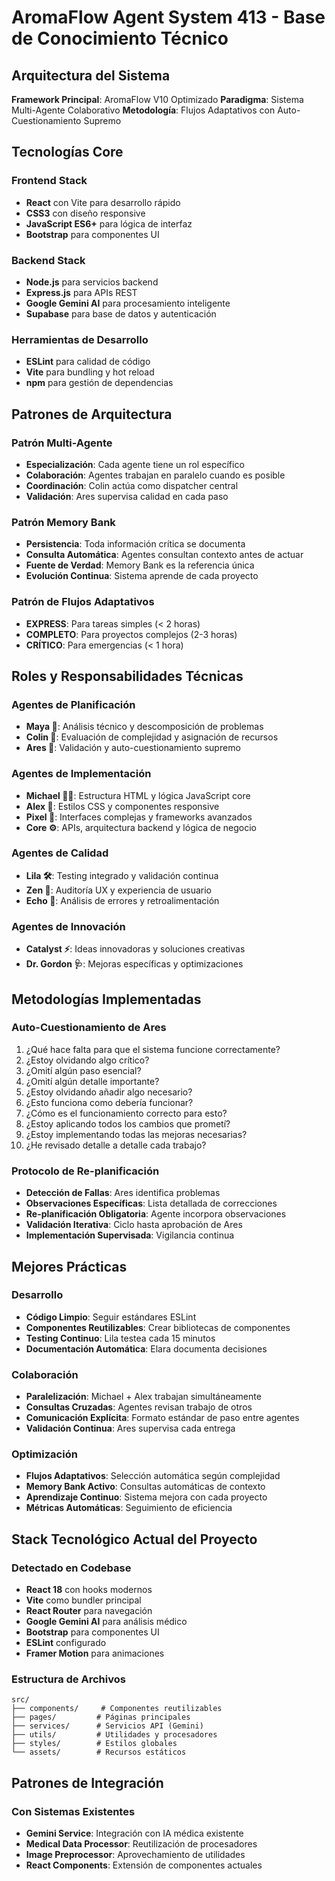 # AromaFlow Agent System 413 - Base de Conocimiento Técnico

## Arquitectura del Sistema
**Framework Principal**: AromaFlow V10 Optimizado
**Paradigma**: Sistema Multi-Agente Colaborativo
**Metodología**: Flujos Adaptativos con Auto-Cuestionamiento Supremo

## Tecnologías Core
### Frontend Stack
- **React** con Vite para desarrollo rápido
- **CSS3** con diseño responsive
- **JavaScript ES6+** para lógica de interfaz
- **Bootstrap** para componentes UI

### Backend Stack
- **Node.js** para servicios backend
- **Express.js** para APIs REST
- **Google Gemini AI** para procesamiento inteligente
- **Supabase** para base de datos y autenticación

### Herramientas de Desarrollo
- **ESLint** para calidad de código
- **Vite** para bundling y hot reload
- **npm** para gestión de dependencias

## Patrones de Arquitectura
### Patrón Multi-Agente
- **Especialización**: Cada agente tiene un rol específico
- **Colaboración**: Agentes trabajan en paralelo cuando es posible
- **Coordinación**: Colin actúa como dispatcher central
- **Validación**: Ares supervisa calidad en cada paso

### Patrón Memory Bank
- **Persistencia**: Toda información crítica se documenta
- **Consulta Automática**: Agentes consultan contexto antes de actuar
- **Fuente de Verdad**: Memory Bank es la referencia única
- **Evolución Continua**: Sistema aprende de cada proyecto

### Patrón de Flujos Adaptativos
- **EXPRESS**: Para tareas simples (< 2 horas)
- **COMPLETO**: Para proyectos complejos (2-3 horas)
- **CRÍTICO**: Para emergencias (< 1 hora)

## Roles y Responsabilidades Técnicas
### Agentes de Planificación
- **Maya 🧪**: Análisis técnico y descomposición de problemas
- **Colin 💾**: Evaluación de complejidad y asignación de recursos
- **Ares 🤔**: Validación y auto-cuestionamiento supremo

### Agentes de Implementación
- **Michael 🕵️‍♂️**: Estructura HTML y lógica JavaScript core
- **Alex 🔧**: Estilos CSS y componentes responsive
- **Pixel 🎨**: Interfaces complejas y frameworks avanzados
- **Core ⚙️**: APIs, arquitectura backend y lógica de negocio

### Agentes de Calidad
- **Lila 🛠️**: Testing integrado y validación continua
- **Zen 🎯**: Auditoría UX y experiencia de usuario
- **Echo 🔄**: Análisis de errores y retroalimentación

### Agentes de Innovación
- **Catalyst ⚡**: Ideas innovadoras y soluciones creativas
- **Dr. Gordon 🩺**: Mejoras específicas y optimizaciones

## Metodologías Implementadas
### Auto-Cuestionamiento de Ares
1. ¿Qué hace falta para que el sistema funcione correctamente?
2. ¿Estoy olvidando algo crítico?
3. ¿Omití algún paso esencial?
4. ¿Omití algún detalle importante?
5. ¿Estoy olvidando añadir algo necesario?
6. ¿Esto funciona como debería funcionar?
7. ¿Cómo es el funcionamiento correcto para esto?
8. ¿Estoy aplicando todos los cambios que prometí?
9. ¿Estoy implementando todas las mejoras necesarias?
10. ¿He revisado detalle a detalle cada trabajo?

### Protocolo de Re-planificación
- **Detección de Fallas**: Ares identifica problemas
- **Observaciones Específicas**: Lista detallada de correcciones
- **Re-planificación Obligatoria**: Agente incorpora observaciones
- **Validación Iterativa**: Ciclo hasta aprobación de Ares
- **Implementación Supervisada**: Vigilancia continua

## Mejores Prácticas
### Desarrollo
- **Código Limpio**: Seguir estándares ESLint
- **Componentes Reutilizables**: Crear bibliotecas de componentes
- **Testing Continuo**: Lila testea cada 15 minutos
- **Documentación Automática**: Elara documenta decisiones

### Colaboración
- **Paralelización**: Michael + Alex trabajan simultáneamente
- **Consultas Cruzadas**: Agentes revisan trabajo de otros
- **Comunicación Explícita**: Formato estándar de paso entre agentes
- **Validación Continua**: Ares supervisa cada entrega

### Optimización
- **Flujos Adaptativos**: Selección automática según complejidad
- **Memory Bank Activo**: Consultas automáticas de contexto
- **Aprendizaje Continuo**: Sistema mejora con cada proyecto
- **Métricas Automáticas**: Seguimiento de eficiencia

## Stack Tecnológico Actual del Proyecto
### Detectado en Codebase
- **React 18** con hooks modernos
- **Vite** como bundler principal
- **React Router** para navegación
- **Google Gemini AI** para análisis médico
- **Bootstrap** para componentes UI
- **ESLint** configurado
- **Framer Motion** para animaciones

### Estructura de Archivos
```
src/
├── components/     # Componentes reutilizables
├── pages/         # Páginas principales
├── services/      # Servicios API (Gemini)
├── utils/         # Utilidades y procesadores
├── styles/        # Estilos globales
└── assets/        # Recursos estáticos
```

## Patrones de Integración
### Con Sistemas Existentes
- **Gemini Service**: Integración con IA médica existente
- **Medical Data Processor**: Reutilización de procesadores
- **Image Preprocessor**: Aprovechamiento de utilidades
- **React Components**: Extensión de componentes actuales
